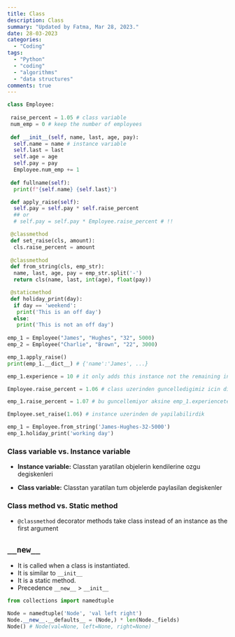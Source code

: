 ```yaml
---
title: Class
description: Class
summary: "Updated by Fatma, Mar 28, 2023."
date: 28-03-2023
categories:
  - "Coding"
tags:
  - "Python"
  - "coding"
  - "algorithms"
  - "data structures"
comments: true
---
```

```python
class Employee:
 
 raise_percent = 1.05 # class variable
 num_emp = 0 # keep the number of employees
 
 def __init__(self, name, last, age, pay):
  self.name = name # instance variable
  self.last = last
  self.age = age
  self.pay = pay
  Employee.num_emp += 1
 
 def fullname(self):
  print(f"{self.name} {self.last}")

 def apply_raise(self):
  self.pay = self.pay * self.raise_percent
  ## or
  # self.pay = self.pay * Employee.raise_percent # !!

 @classmethod
 def set_raise(cls, amount):
  cls.raise_percent = amount
 
 @classmethod
 def from_string(cls, emp_str):
  name, last, age, pay = emp_str.split('-')
  return cls(name, last, int(age), float(pay))

 @staticmethod
 def holiday_print(day):
  if day == 'weekend':
   print('This is an off day')
  else:
   print('This is not an off day')
 
emp_1 = Employee("James", "Hughes", "32", 5000)
emp_2 = Employee("Charlie", "Brown", "22", 3000)

emp_1.apply_raise()
print(emp_1.__dict__) # {'name':'James', ...}

emp_1.experience = 10 # it only adds this instance not the remaining instance of the class

Employee.raise_percent = 1.06 # class uzerinden guncelledigimiz icin diger instancelari da guncellenir

emp_1.raise_percent = 1.07 # bu guncellemiyor aksine emp_1.experienceteki gibi yeni bir sey yaratacak

Employee.set_raise(1.06) # instance uzerinden de yapilabilirdik

emp_1 = Employee.from_string('James-Hughes-32-5000')
emp_1.holiday_print('working day')
```

### Class variable vs. Instance variable

- **Instance variable:** Classtan yaratilan objelerin kendilerine ozgu degiskenleri

- **Class variable:** Classtan yaratilan tum objelerde paylasilan degiskenler

### Class method vs. Static method

- `@classmethod` decorator methods take class instead of an instance as the first argument

## `__new__`

- It is called when a class is instantiated.
- It is similar to `__init__`
- It is a static method.
- Precedence `__new__` > `__init__`

```python
from collections import namedtuple

Node = namedtuple('Node', 'val left right')
Node.__new__.__defaults__ = (Node,) * len(Node._fields)
Node() # Node(val=None, left=None, right=None)
```
